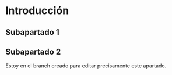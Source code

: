 # Introducción

## Subapartado 1

## Subapartado 2

Estoy en el branch creado para editar precisamente este apartado.
